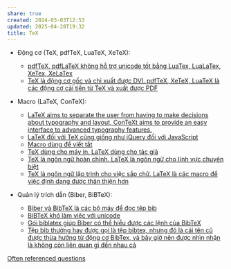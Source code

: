 ```yaml
---
share: true
created: 2024-03-03T12:53
updated: 2025-04-28T19:32
title: TeX
---
```

- Động cơ (TeX, pdfTeX, LuaTeX, XeTeX): 
    - [pdfTeX, pdfLaTeX không hỗ trợ unicode tốt bằng LuaTex, LuaLaTex, XeTex, XeLaTex](./%C4%90%E1%BB%99ng%20c%C6%A1%20(TeX,%20pdfTeX,%20LuaTeX,%20XeTeX)/pdfTeX,%20pdfLaTeX%20kh%C3%B4ng%20h%E1%BB%97%20tr%E1%BB%A3%20unicode%20t%E1%BB%91t%20b%E1%BA%B1ng%20LuaTex,%20LuaLaTex,%20XeTex,%20XeLaTex.md)
    - [TeX là động cơ gốc và chỉ xuất được DVI. pdfTeX, XeTeX, LuaTeX là các động cơ cải tiến từ TeX và xuất được PDF](./%C4%90%E1%BB%99ng%20c%C6%A1%20(TeX,%20pdfTeX,%20LuaTeX,%20XeTeX)/TeX%20l%C3%A0%20%C4%91%E1%BB%99ng%20c%C6%A1%20g%E1%BB%91c%20v%C3%A0%20ch%E1%BB%89%20xu%E1%BA%A5t%20%C4%91%C6%B0%E1%BB%A3c%20DVI.%20pdfTeX,%20XeTeX,%20LuaTeX%20l%C3%A0%20c%C3%A1c%20%C4%91%E1%BB%99ng%20c%C6%A1%20c%E1%BA%A3i%20ti%E1%BA%BFn%20t%E1%BB%AB%20TeX%20v%C3%A0%20xu%E1%BA%A5t%20%C4%91%C6%B0%E1%BB%A3c%20PDF)

- Macro (LaTeX, ConTeX): 
    - [LaTeX aims to separate the user from having to make decisions about typography and layout, ConTeXt aims to provide an easy interface to advanced typography features.](./Macro%20(LaTeX,%20ConTeX)/LaTeX%20aims%20to%20separate%20the%20user%20from%20having%20to%20make%20decisions%20about%20typography%20and%20layout,%20ConTeXt%20aims%20to%20provide%20an%20easy%20interface%20to%20advanced%20typography%20features..md)
    - [LaTeX đối với TeX cũng giống như jQuery đối với JavaScript](./Macro%20(LaTeX,%20ConTeX)/LaTeX%20%C4%91%E1%BB%91i%20v%E1%BB%9Bi%20TeX%20c%C5%A9ng%20gi%E1%BB%91ng%20nh%C6%B0%20jQuery%20%C4%91%E1%BB%91i%20v%E1%BB%9Bi%20JavaScript.md)
    - [Macro dùng để viết tắt](./Macro%20(LaTeX,%20ConTeX)/Macro%20d%C3%B9ng%20%C4%91%E1%BB%83%20vi%E1%BA%BFt%20t%E1%BA%AFt.md)
    - [TeX dùng cho máy in. LaTeX dùng cho tác giả](./Macro%20(LaTeX,%20ConTeX)/TeX%20d%C3%B9ng%20cho%20m%C3%A1y%20in.%20LaTeX%20d%C3%B9ng%20cho%20t%C3%A1c%20gi%E1%BA%A3.md)
    - [TeX là ngôn ngữ hoàn chỉnh. LaTeX là ngôn ngữ cho lĩnh vực chuyên biệt](./Macro%20(LaTeX,%20ConTeX)/TeX%20l%C3%A0%20ng%C3%B4n%20ng%E1%BB%AF%20ho%C3%A0n%20ch%E1%BB%89nh.%20LaTeX%20l%C3%A0%20ng%C3%B4n%20ng%E1%BB%AF%20cho%20l%C4%A9nh%20v%E1%BB%B1c%20chuy%C3%AAn%20bi%E1%BB%87t.md)
    - [TeX là ngôn ngữ lập trình cho việc sắp chữ. LaTeX là các macro để việc định dạng được thân thiện hơn](./Macro%20(LaTeX,%20ConTeX)/TeX%20l%C3%A0%20ng%C3%B4n%20ng%E1%BB%AF%20l%E1%BA%ADp%20tr%C3%ACnh%20cho%20vi%E1%BB%87c%20s%E1%BA%AFp%20ch%E1%BB%AF.%20LaTeX%20l%C3%A0%20c%C3%A1c%20macro%20%C4%91%E1%BB%83%20vi%E1%BB%87c%20%C4%91%E1%BB%8Bnh%20d%E1%BA%A1ng%20%C4%91%C6%B0%E1%BB%A3c%20th%C3%A2n%20thi%E1%BB%87n%20h%C6%A1n.md)

- Quản lý trích dẫn (Biber, BiBTeX): 
    - [Biber và BibTeX là các bộ máy để đọc tệp bib](./Qu%E1%BA%A3n%20l%C3%BD%20tr%C3%ADch%20d%E1%BA%ABn%20(Biber,%20BiBTeX)/Biber%20v%C3%A0%20BibTeX%20l%C3%A0%20c%C3%A1c%20b%E1%BB%99%20m%C3%A1y%20%C4%91%E1%BB%83%20%C4%91%E1%BB%8Dc%20t%E1%BB%87p%20bib.md)
    - [BiBTeX khó làm việc với unicode](./Qu%E1%BA%A3n%20l%C3%BD%20tr%C3%ADch%20d%E1%BA%ABn%20(Biber,%20BiBTeX)/BiBTeX%20kh%C3%B3%20l%C3%A0m%20vi%E1%BB%87c%20v%E1%BB%9Bi%20unicode.md)
    - [Gói biblatex giúp Biber có thể hiểu được các lệnh của BibTeX](./Qu%E1%BA%A3n%20l%C3%BD%20tr%C3%ADch%20d%E1%BA%ABn%20(Biber,%20BiBTeX)/G%C3%B3i%20biblatex%20gi%C3%BAp%20Biber%20c%C3%B3%20th%E1%BB%83%20hi%E1%BB%83u%20%C4%91%C6%B0%E1%BB%A3c%20c%C3%A1c%20l%E1%BB%87nh%20c%E1%BB%A7a%20BibTeX.md)
    - [Tệp bib thường hay được gọi là tệp bibtex, nhưng đó là cái tên cũ được thừa hưởng từ động cơ BibTex, và bây giờ nên được nhìn nhận là không còn liên quan gì đến nhau cả](./Qu%E1%BA%A3n%20l%C3%BD%20tr%C3%ADch%20d%E1%BA%ABn%20(Biber,%20BiBTeX)/T%E1%BB%87p%20bib%20th%C6%B0%E1%BB%9Dng%20hay%20%C4%91%C6%B0%E1%BB%A3c%20g%E1%BB%8Di%20l%C3%A0%20t%E1%BB%87p%20bibtex,%20nh%C6%B0ng%20%C4%91%C3%B3%20l%C3%A0%20c%C3%A1i%20t%C3%AAn%20c%C5%A9%20%C4%91%C6%B0%E1%BB%A3c%20th%E1%BB%ABa%20h%C6%B0%E1%BB%9Fng%20t%E1%BB%AB%20%C4%91%E1%BB%99ng%20c%C6%A1%20BibTex,%20v%C3%A0%20b%C3%A2y%20gi%E1%BB%9D%20n%C3%AAn%20%C4%91%C6%B0%E1%BB%A3c%20nh%C3%ACn%20nh%E1%BA%ADn%20l%C3%A0%20kh%C3%B4ng%20c%C3%B2n%20li%C3%AAn%20quan%20g%C3%AC%20%C4%91%E1%BA%BFn%20nhau%20c%E1%BA%A3.md)



[Often referenced questions](https://tex.meta.stackexchange.com/q/2419/50146)